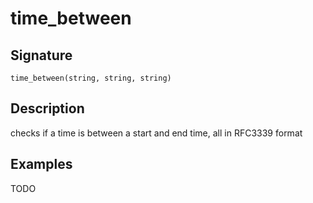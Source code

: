 # time_between

## Signature

`time_between(string, string, string)`

## Description

checks if a time is between a start and end time, all in RFC3339 format

## Examples

TODO
